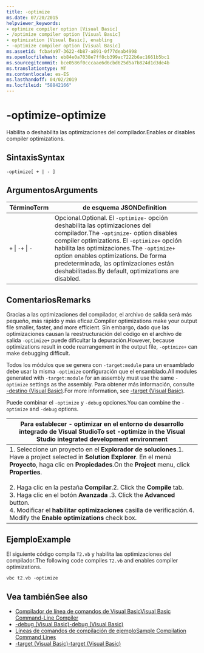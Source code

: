 ```yaml
---
title: -optimize
ms.date: 07/20/2015
helpviewer_keywords:
- optimize compiler option [Visual Basic]
- /optimize compiler option [Visual Basic]
- optimization [Visual Basic], enabling
- -optimize compiler option [Visual Basic]
ms.assetid: fcba4a97-3622-4b87-a891-0f77deab4998
ms.openlocfilehash: eb84e0a7038e7ff8cb399ac7222b6ac1661b5bc1
ms.sourcegitcommit: bce0586f0cccaae6d6cbd625d5a7b824d1d3de4b
ms.translationtype: MT
ms.contentlocale: es-ES
ms.lasthandoff: 04/02/2019
ms.locfileid: "58842166"
---
```

# <a name="-optimize"></a><span data-ttu-id="209dc-102">-optimize</span><span class="sxs-lookup"><span data-stu-id="209dc-102">-optimize</span></span>
<span data-ttu-id="209dc-103">Habilita o deshabilita las optimizaciones del compilador.</span><span class="sxs-lookup"><span data-stu-id="209dc-103">Enables or disables compiler optimizations.</span></span>  
  
## <a name="syntax"></a><span data-ttu-id="209dc-104">Sintaxis</span><span class="sxs-lookup"><span data-stu-id="209dc-104">Syntax</span></span>  
  
```  
-optimize[ + | - ]  
```  
  
## <a name="arguments"></a><span data-ttu-id="209dc-105">Argumentos</span><span class="sxs-lookup"><span data-stu-id="209dc-105">Arguments</span></span>  
  
|<span data-ttu-id="209dc-106">Término</span><span class="sxs-lookup"><span data-stu-id="209dc-106">Term</span></span>|<span data-ttu-id="209dc-107">de esquema JSON</span><span class="sxs-lookup"><span data-stu-id="209dc-107">Definition</span></span>|  
|---|---|  
|<span data-ttu-id="209dc-108">`+` &#124; `-`</span><span class="sxs-lookup"><span data-stu-id="209dc-108">`+` &#124; `-`</span></span>|<span data-ttu-id="209dc-109">Opcional.</span><span class="sxs-lookup"><span data-stu-id="209dc-109">Optional.</span></span> <span data-ttu-id="209dc-110">El `-optimize-` opción deshabilita las optimizaciones del compilador.</span><span class="sxs-lookup"><span data-stu-id="209dc-110">The `-optimize-` option disables compiler optimizations.</span></span> <span data-ttu-id="209dc-111">El `-optimize+` opción habilita las optimizaciones.</span><span class="sxs-lookup"><span data-stu-id="209dc-111">The `-optimize+` option enables optimizations.</span></span> <span data-ttu-id="209dc-112">De forma predeterminada, las optimizaciones están deshabilitadas.</span><span class="sxs-lookup"><span data-stu-id="209dc-112">By default, optimizations are disabled.</span></span>|  
  
## <a name="remarks"></a><span data-ttu-id="209dc-113">Comentarios</span><span class="sxs-lookup"><span data-stu-id="209dc-113">Remarks</span></span>  
 <span data-ttu-id="209dc-114">Gracias a las optimizaciones del compilador, el archivo de salida será más pequeño, más rápido y más eficaz.</span><span class="sxs-lookup"><span data-stu-id="209dc-114">Compiler optimizations make your output file smaller, faster, and more efficient.</span></span> <span data-ttu-id="209dc-115">Sin embargo, dado que las optimizaciones causan la reestructuración del código en el archivo de salida `-optimize+` puede dificultar la depuración.</span><span class="sxs-lookup"><span data-stu-id="209dc-115">However, because optimizations result in code rearrangement in the output file, `-optimize+` can make debugging difficult.</span></span>  
  
 <span data-ttu-id="209dc-116">Todos los módulos que se genera con `-target:module` para un ensamblado debe usar la misma `-optimize` configuración que el ensamblado.</span><span class="sxs-lookup"><span data-stu-id="209dc-116">All modules generated with `-target:module` for an assembly must use the same `-optimize` settings as the assembly.</span></span> <span data-ttu-id="209dc-117">Para obtener más información, consulte [-destino (Visual Basic)](../../../visual-basic/reference/command-line-compiler/target.md).</span><span class="sxs-lookup"><span data-stu-id="209dc-117">For more information, see [-target (Visual Basic)](../../../visual-basic/reference/command-line-compiler/target.md).</span></span>  
  
 <span data-ttu-id="209dc-118">Puede combinar el `-optimize` y `-debug` opciones.</span><span class="sxs-lookup"><span data-stu-id="209dc-118">You can combine the `-optimize` and `-debug` options.</span></span>  
  
|<span data-ttu-id="209dc-119">Para establecer - optimizar en el entorno de desarrollo integrado de Visual Studio</span><span class="sxs-lookup"><span data-stu-id="209dc-119">To set -optimize in the Visual Studio integrated development environment</span></span>|  
|---|  
|<span data-ttu-id="209dc-120">1.  Seleccione un proyecto en el **Explorador de soluciones**.</span><span class="sxs-lookup"><span data-stu-id="209dc-120">1.  Have a project selected in **Solution Explorer**.</span></span> <span data-ttu-id="209dc-121">En el menú **Proyecto**, haga clic en **Propiedades**.</span><span class="sxs-lookup"><span data-stu-id="209dc-121">On the **Project** menu, click **Properties**.</span></span><br />     <br /><span data-ttu-id="209dc-122">2.  Haga clic en la pestaña **Compilar**.</span><span class="sxs-lookup"><span data-stu-id="209dc-122">2.  Click the **Compile** tab.</span></span><br /><span data-ttu-id="209dc-123">3.  Haga clic en el botón **Avanzada** .</span><span class="sxs-lookup"><span data-stu-id="209dc-123">3.  Click the **Advanced** button.</span></span><br /><span data-ttu-id="209dc-124">4.  Modificar el **habilitar optimizaciones** casilla de verificación.</span><span class="sxs-lookup"><span data-stu-id="209dc-124">4.  Modify the **Enable optimizations** check box.</span></span>|  
  
## <a name="example"></a><span data-ttu-id="209dc-125">Ejemplo</span><span class="sxs-lookup"><span data-stu-id="209dc-125">Example</span></span>  
 <span data-ttu-id="209dc-126">El siguiente código compila `T2.vb` y habilita las optimizaciones del compilador.</span><span class="sxs-lookup"><span data-stu-id="209dc-126">The following code compiles `T2.vb` and enables compiler optimizations.</span></span>  
  
```console
vbc t2.vb -optimize  
```  
  
## <a name="see-also"></a><span data-ttu-id="209dc-127">Vea también</span><span class="sxs-lookup"><span data-stu-id="209dc-127">See also</span></span>

- [<span data-ttu-id="209dc-128">Compilador de línea de comandos de Visual Basic</span><span class="sxs-lookup"><span data-stu-id="209dc-128">Visual Basic Command-Line Compiler</span></span>](../../../visual-basic/reference/command-line-compiler/index.md)
- [<span data-ttu-id="209dc-129">-debug (Visual Basic)</span><span class="sxs-lookup"><span data-stu-id="209dc-129">-debug (Visual Basic)</span></span>](../../../visual-basic/reference/command-line-compiler/debug.md)
- [<span data-ttu-id="209dc-130">Líneas de comandos de compilación de ejemplo</span><span class="sxs-lookup"><span data-stu-id="209dc-130">Sample Compilation Command Lines</span></span>](../../../visual-basic/reference/command-line-compiler/sample-compilation-command-lines.md)
- [<span data-ttu-id="209dc-131">-target (Visual Basic)</span><span class="sxs-lookup"><span data-stu-id="209dc-131">-target (Visual Basic)</span></span>](../../../visual-basic/reference/command-line-compiler/target.md)
